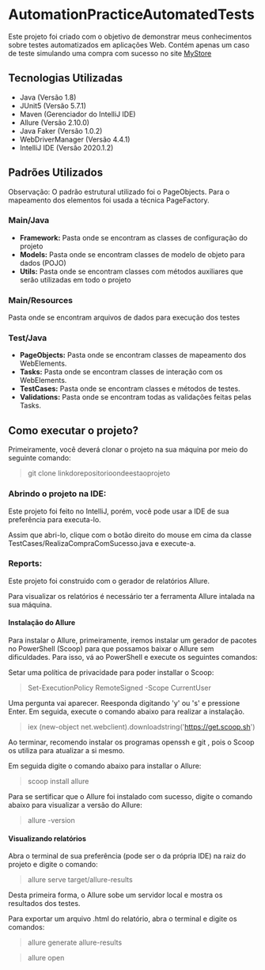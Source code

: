 # AutomationPracticeAutomatedTests

Este projeto foi criado com o objetivo de demonstrar meus conhecimentos sobre testes automatizados em aplicações Web. Contém apenas um caso de teste simulando uma compra com sucesso no site [MyStore](http://automationpractice.com/index.php)

## Tecnologias Utilizadas

- Java (Versão 1.8)
- JUnit5 (Versão 5.7.1)
- Maven (Gerenciador do IntelliJ IDE)
- Allure (Versão 2.10.0)
- Java Faker (Versão 1.0.2)
- WebDriverManager (Versão 4.4.1)
- IntelliJ IDE (Versão 2020.1.2)

## Padrões Utilizados
Observação: O padrão estrutural utilizado foi o PageObjects. Para o mapeamento dos elementos foi usada a técnica PageFactory.

### Main/Java

- **Framework:** Pasta onde se encontram as classes de configuração do projeto
- **Models:** Pasta onde se encontram classes de modelo de objeto para dados (POJO)
- **Utils:** Pasta onde se encontram classes com métodos auxiliares que serão utilizadas em todo o projeto

### Main/Resources

Pasta onde se encontram arquivos de dados para execução dos testes

### Test/Java

- **PageObjects:** Pasta onde se encontram classes de mapeamento dos WebElements.
- **Tasks:** Pasta onde se encontram classes de interação com os WebElements.
- **TestCases:** Pasta onde se encontram classes e métodos de testes.
- **Validations:** Pasta onde se encontram todas as validações feitas pelas Tasks.

## Como executar o projeto?

Primeiramente, você deverá clonar o projeto na sua máquina por meio do seguinte comando:

> git clone linkdorepositorioondeestaoprojeto

### Abrindo o projeto na IDE:

Este projeto foi feito no IntelliJ, porém, você pode usar a IDE de sua preferência para executa-lo.

Assim que abri-lo, clique com o botão direito do mouse em cima da classe TestCases/RealizaCompraComSucesso.java e execute-a.

### Reports:

Este projeto foi construido com o gerador de relatórios Allure.

Para visualizar os relatórios é necessário ter a ferramenta Allure intalada na sua máquina.

#### Instalação do Allure

Para instalar o Allure, primeiramente, iremos instalar um gerador de pacotes no PowerShell (Scoop) para que possamos baixar o Allure sem dificuldades. Para isso, vá ao PowerShell e execute os seguintes comandos:

Setar uma política de privacidade para poder installar o Scoop:
> Set-ExecutionPolicy RemoteSigned -Scope CurrentUser

Uma pergunta vai aparecer. Reesponda digitando 'y' ou 's' e pressione Enter.
Em seguida, execute o comando abaixo para realizar a instalação.
> iex (new-object net.webclient).downloadstring('https://get.scoop.sh')

Ao terminar, recomendo instalar os programas openssh e git , pois o Scoop os utiliza para atualizar a si mesmo.

Em seguida digite o comando abaixo para installar o Allure:
> scoop install allure

Para se sertificar que o Allure foi instalado com sucesso, digite o comando abaixo para visualizar a versão do Allure:
> allure -version

#### Visualizando relatórios

Abra o terminal de sua preferência (pode ser o da própria IDE) na raiz do projeto e digite o comando:
> allure serve target/allure-results

Desta primeira forma, o Allure sobe um servidor local e mostra os resultados dos testes.

Para exportar um arquivo .html do relatório, abra o terminal e digite os comandos:
> allure generate allure-results

> allure open